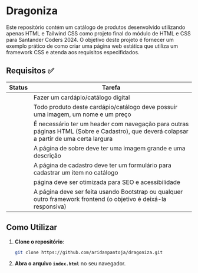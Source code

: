# Dragoniza

Este repositório contém um catálogo de produtos desenvolvido utilizando apenas HTML e Tailwind CSS como projeto final do módulo de HTML e CSS para Santander Coders 2024. O objetivo deste projeto é fornecer um exemplo prático de como criar uma página web estática que utiliza um framework CSS e atenda aos requisitos especifidados.

## Requisitos ✅

<table>
  <thead>
    <tr>
      <th>Status</th>
      <th>Tarefa</th>
    </tr>
  </thead>
  <tbody>
    <tr>
      <td></td>
      <td>Fazer um cardápio/catálogo digital</td>
    </tr>
    <tr>
      <td></td>
      <td>Todo produto deste cardápio/catálogo deve possuir uma imagem, um nome e um preço</td>
    </tr>
    <tr>
      <td></td>
      <td>É necessário ter um header com navegação para outras páginas HTML (Sobre e Cadastro), que deverá colapsar a partir de uma certa largura</td>
    </tr>
    <tr>
      <td></td>
      <td>A página de sobre deve ter uma imagem grande e uma descrição</td>
    </tr>
    <tr>
      <td></td>
      <td>A página de cadastro deve ter um formulário para cadastrar um item no catálogo</td>
    </tr>
    <tr>
      <td></td>
      <td> página deve ser otimizada para SEO e acessibilidade</td>
    </tr>
    <tr>
      <td></td>
      <td>A página deve ser feita usando Bootstrap ou qualquer outro framework frontend (o objetivo é deixá-la responsiva)</td>
    </tr>
  </tbody>
</table>

## Como Utilizar

1. **Clone o repositório**: 
   ```bash
   git clone https://github.com/aridanpantoja/dragoniza.git
   ```

2. **Abra o arquivo `index.html`** no seu navegador.